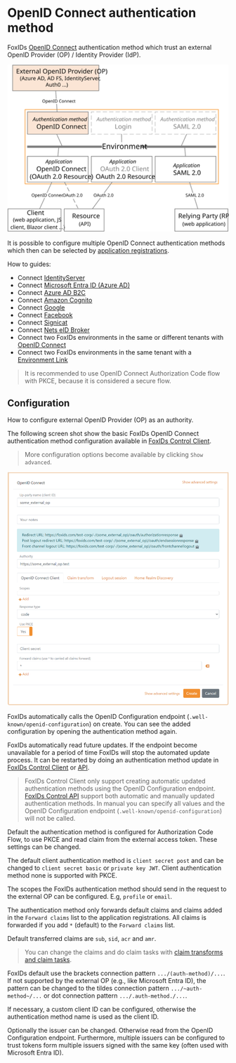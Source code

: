 ﻿# OpenID Connect authentication method

FoxIDs [OpenID Connect](https://openid.net/specs/openid-connect-core-1_0.html) authentication method which trust an external OpenID Provider (OP) / Identity Provider (IdP).

![FoxIDs OpenID Connect authentication method](images/connections-auth-method-oidc.svg)

It is possible to configure multiple OpenID Connect authentication methods which then can be selected by [application registrations](connections.md#application-registration).

How to guides:

- Connect [IdentityServer](auth-method-howto-oidc-identityserver.md)
- Connect [Microsoft Entra ID (Azure AD)](auth-method-howto-oidc-azure-ad.md) 
- Connect [Azure AD B2C](auth-method-howto-oidc-azure-ad-b2c.md) 
- Connect [Amazon Cognito](auth-method-howto-oidc-amazon-cognito.md)
- Connect [Google](auth-method-howto-oidc-google.md)
- Connect [Facebook](auth-method-howto-oidc-facebook.md)
- Connect [Signicat](auth-method-howto-oidc-signicat.md)
- Connect [Nets eID Broker](auth-method-howto-oidc-nets-eid-broker.md)
- Connect two FoxIDs environments in the same or different tenants with [OpenID Connect](howto-oidc-foxids.md)
- Connect two FoxIDs environments in the same tenant with a [Environment Link](howto-environmentlink-foxids.md)

> It is recommended to use OpenID Connect Authorization Code flow with PKCE, because it is considered a secure flow.

## Configuration
How to configure external OpenID Provider (OP) as an authority.

The following screen shot show the basic FoxIDs OpenID Connect authentication method configuration available in [FoxIDs Control Client](control.md#foxids-control-client).

> More configuration options become available by clicking `Show advanced`.

![Configure OpenID Connect](images/configure-oidc-auth-method.png)

FoxIDs automatically calls the OpenID Configuration endpoint (`.well-known/openid-configuration`) on create. You can see the added configuration by opening the authentication method again.

FoxIDs automatically read future updates. If the endpoint become unavailable for a period of time FoxIDs will stop the automated update process. It can be restarted by doing an authentication method update in [FoxIDs Control Client](control.md#foxids-control-client) or [API](control.md#foxids-control-api).

> FoxIDs Control Client only support creating automatic updated authentication methods using the OpenID Configuration endpoint. [FoxIDs Control API](control.md#foxids-control-api) support both automatic and manually updated authentication methods. In manual you can specify all values and the OpenID Configuration endpoint (`.well-known/openid-configuration`) will not be called.

Default the authentication method is configured for Authorization Code Flow, to use PKCE and read claim from the external access token. These settings can be changed.

The default client authentication method is `client secret post` and can be changed to `client secret basic` or `private key JWT`. Client authentication method none is supported with PKCE.

The scopes the FoxIDs authentication method should send in the request to the external OP can be configured. E.g, `profile` or `email`.

The authentication method only forwards default claims and claims added in the `Forward claims` list to the application registrations. All claims is forwarded if you add `*` (default) to the `Forward claims` list.

Default transferred claims are `sub`, `sid`, `acr` and `amr`.

> You can change the claims and do claim tasks with [claim transforms and claim tasks](claim-transform-task.md).

FoxIDs default use the brackets connection pattern `.../(auth-method)/...`. If not supported by the external OP (e.g., like Microsoft Entra ID), the pattern can be changed to the tildes connection pattern `.../~auth-method~/...` or dot connection pattern `.../.auth-method./...`.

If necessary, a custom client ID can be configured, otherwise the authentication method name is used as the client ID.

Optionally the issuer can be changed. Otherwise read from the OpenID Configuration endpoint. Furthermore, multiple issuers can be configured to trust tokens form multiple issuers signed with the same key (often used with Microsoft Entra ID).
